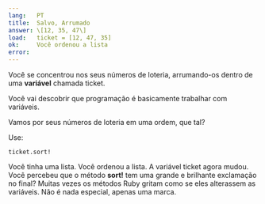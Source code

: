```yaml
---
lang:   PT
title:  Salvo, Arrumado
answer: \[12, 35, 47\]
load:   ticket = [12, 47, 35]
ok:     Você ordenou a lista
error:  
---
```


Você se concentrou nos seus números de loteria, arrumando-os dentro de uma __variável__ chamada ticket.

Você vai descobrir que programação é basicamente trabalhar com variáveis.

Vamos por seus números de loteria em uma ordem, que tal?

Use: 

    ticket.sort!
    
Você tinha uma lista. Você ordenou a lista. A variável ticket agora mudou.
Você percebeu que o método __sort!__ tem uma grande e brilhante exclamação no final?
Muitas vezes os métodos Ruby gritam como se eles alterassem as variáveis.
Não é nada especial, apenas uma marca.

